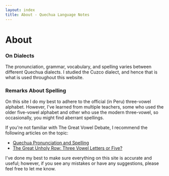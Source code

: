 ```yaml
---
layout: index
title: About - Quechua Language Notes
---
```


# About

### On Dialects

The pronunciation, grammar, vocabulary, and spelling varies between different
Quechua dialects. I studied the Cuzco dialect, and hence that is what is used
throughout this website.

### Remarks About Spelling

On this site I do my best to adhere to the official (in Peru) three-vowel
alphabet. However, I've learned from multiple teachers, some who used the older
five-vowel alphabet and other who use the modern three-vowel, so occasionally, you might find aberrant spellings.

If you're not familiar with The Great Vowel Debate, I recommend the following
articles on the topic:

* [Quechua Pronunciation and Spelling][spelpron]
* [The Great Unholy Row:  Three Vowel Letters or Five?][archcam]

I've done my best to make sure everything on this site is accurate and useful;
however, if you see any mistakes or have any suggestions, please feel free to
let me know.

[spelpron]: http://www.quechua.org.uk/Eng/Sounds/Home/HomeSpelling.htm
[archcam]: http://www.arch.cam.ac.uk/~pah1003/quechua/Eng/Main/i_ISSUES.HTM

